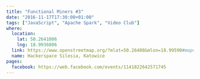 ```yaml
---
title: "Functional Miners #3"
date: "2016-11-17T17:30:00+01:00"
tags: ["JavaScript", "Apache Spark", "Video Club"]
where:
  location:
    lat: 50.2641006
    lng: 18.9936806
  link: https://www.openstreetmap.org/?mlat=50.26408&mlon=18.99590#map=19/50.26408/18.99590
  name: Hackerspace Silesia, Katowice
pages:
  facebook: https://web.facebook.com/events/1141822642571745
---
```

